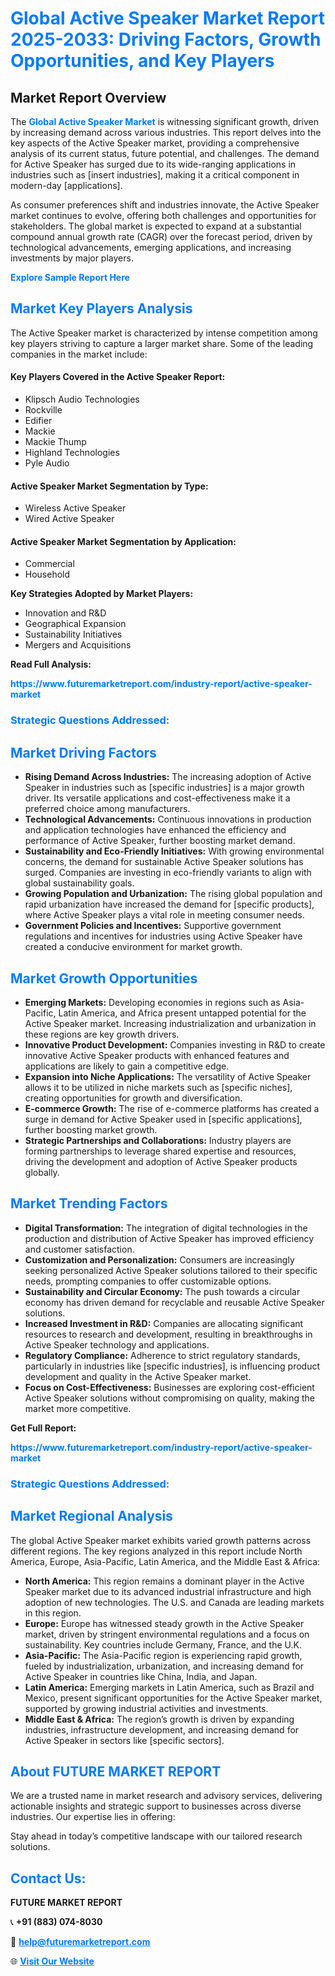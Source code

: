 <h1 style="color: #007BFF;">Global Active Speaker Market Report 2025-2033: Driving Factors, Growth Opportunities, and Key Players</h1>

<section id="overview">
<h2>Market Report Overview</h2>
<p>The <a href="https://www.futuremarketreport.com/industry-report/active-speaker-market" style="color: #007BFF; text-decoration: none;"><strong>Global Active Speaker Market</strong></a> is witnessing significant growth, driven by increasing demand across various industries. This report delves into the key aspects of the Active Speaker market, providing a comprehensive analysis of its current status, future potential, and challenges. The demand for Active Speaker has surged due to its wide-ranging applications in industries such as [insert industries], making it a critical component in modern-day [applications].</p>
<p>As consumer preferences shift and industries innovate, the Active Speaker market continues to evolve, offering both challenges and opportunities for stakeholders. The global market is expected to expand at a substantial compound annual growth rate (CAGR) over the forecast period, driven by technological advancements, emerging applications, and increasing investments by major players.</p>
</section>

<section id="overview">
<p><a href="https://www.futuremarketreport.com/request-sample/reportId=115603" style="color: #007BFF; text-decoration: none;"><strong>Explore Sample Report Here</strong></a></p>
</section>

<section id="key-players">
<h2 style="color: #007BFF;">Market Key Players Analysis</h2>
<p>The Active Speaker market is characterized by intense competition among key players striving to capture a larger market share. Some of the leading companies in the market include:</p>
<h4>Key Players Covered in the Active Speaker Report:</h4>
<ul><li>Klipsch Audio Technologies</li><li>Rockville</li><li>Edifier</li><li>Mackie</li><li>Mackie Thump</li><li>Highland Technologies</li><li>Pyle Audio</li></ul>
<h4>Active Speaker Market Segmentation by Type:</h4>
<ul><li>Wireless Active Speaker</li><li>Wired Active Speaker</li></ul>

<h4>Active Speaker Market Segmentation by Application:</h4>
<ul><li>Commercial</li><li>Household</li></ul>
<p><strong>Key Strategies Adopted by Market Players:</strong></p>
<ul>
<li>Innovation and R&D</li>
<li>Geographical Expansion</li>
<li>Sustainability Initiatives</li>
<li>Mergers and Acquisitions</li>
</ul>
</section>

<section>
<p><strong>Read Full Analysis: </strong></p><a href="https://www.futuremarketreport.com/industry-report/active-speaker-market" style="color: #007BFF; text-decoration: none;"><strong>https://www.futuremarketreport.com/industry-report/active-speaker-market</strong></a>
<h3 style="color: #007BFF;">Strategic Questions Addressed:</h3>
</section>

<section id="driving-factors">
<h2 style="color: #007BFF;">Market Driving Factors</h2>
<ul>
<li><strong>Rising Demand Across Industries:</strong> The increasing adoption of Active Speaker in industries such as [specific industries] is a major growth driver. Its versatile applications and cost-effectiveness make it a preferred choice among manufacturers.</li>
<li><strong>Technological Advancements:</strong> Continuous innovations in production and application technologies have enhanced the efficiency and performance of Active Speaker, further boosting market demand.</li>
<li><strong>Sustainability and Eco-Friendly Initiatives:</strong> With growing environmental concerns, the demand for sustainable Active Speaker solutions has surged. Companies are investing in eco-friendly variants to align with global sustainability goals.</li>
<li><strong>Growing Population and Urbanization:</strong> The rising global population and rapid urbanization have increased the demand for [specific products], where Active Speaker plays a vital role in meeting consumer needs.</li>
<li><strong>Government Policies and Incentives:</strong> Supportive government regulations and incentives for industries using Active Speaker have created a conducive environment for market growth.</li>
</ul>
</section>

<section id="growth-opportunities">
<h2 style="color: #007BFF;">Market Growth Opportunities</h2>
<ul>
<li><strong>Emerging Markets:</strong> Developing economies in regions such as Asia-Pacific, Latin America, and Africa present untapped potential for the Active Speaker market. Increasing industrialization and urbanization in these regions are key growth drivers.</li>
<li><strong>Innovative Product Development:</strong> Companies investing in R&D to create innovative Active Speaker products with enhanced features and applications are likely to gain a competitive edge.</li>
<li><strong>Expansion into Niche Applications:</strong> The versatility of Active Speaker allows it to be utilized in niche markets such as [specific niches], creating opportunities for growth and diversification.</li>
<li><strong>E-commerce Growth:</strong> The rise of e-commerce platforms has created a surge in demand for Active Speaker used in [specific applications], further boosting market growth.</li>
<li><strong>Strategic Partnerships and Collaborations:</strong> Industry players are forming partnerships to leverage shared expertise and resources, driving the development and adoption of Active Speaker products globally.</li>
</ul>
</section>

<section id="trending-factors">
<h2 style="color: #007BFF;">Market Trending Factors</h2>
<ul>
<li><strong>Digital Transformation:</strong> The integration of digital technologies in the production and distribution of Active Speaker has improved efficiency and customer satisfaction.</li>
<li><strong>Customization and Personalization:</strong> Consumers are increasingly seeking personalized Active Speaker solutions tailored to their specific needs, prompting companies to offer customizable options.</li>
<li><strong>Sustainability and Circular Economy:</strong> The push towards a circular economy has driven demand for recyclable and reusable Active Speaker solutions.</li>
<li><strong>Increased Investment in R&D:</strong> Companies are allocating significant resources to research and development, resulting in breakthroughs in Active Speaker technology and applications.</li>
<li><strong>Regulatory Compliance:</strong> Adherence to strict regulatory standards, particularly in industries like [specific industries], is influencing product development and quality in the Active Speaker market.</li>
<li><strong>Focus on Cost-Effectiveness:</strong> Businesses are exploring cost-efficient Active Speaker solutions without compromising on quality, making the market more competitive.</li>
</ul>
</section>

<section>
<p><strong>Get Full Report: </strong></p><a href="https://www.futuremarketreport.com/industry-report/active-speaker-market" style="color: #007BFF; text-decoration: none;"><strong>https://www.futuremarketreport.com/industry-report/active-speaker-market</strong></a>
<h3 style="color: #007BFF;">Strategic Questions Addressed:</h3>
</section>


<section id="regional-analysis">
<h2 style="color: #007BFF;">Market Regional Analysis</h2>
<p>The global Active Speaker market exhibits varied growth patterns across different regions. The key regions analyzed in this report include North America, Europe, Asia-Pacific, Latin America, and the Middle East & Africa:</p>
<ul>
<li><strong>North America:</strong> This region remains a dominant player in the Active Speaker market due to its advanced industrial infrastructure and high adoption of new technologies. The U.S. and Canada are leading markets in this region.</li>
<li><strong>Europe:</strong> Europe has witnessed steady growth in the Active Speaker market, driven by stringent environmental regulations and a focus on sustainability. Key countries include Germany, France, and the U.K.</li>
<li><strong>Asia-Pacific:</strong> The Asia-Pacific region is experiencing rapid growth, fueled by industrialization, urbanization, and increasing demand for Active Speaker in countries like China, India, and Japan.</li>
<li><strong>Latin America:</strong> Emerging markets in Latin America, such as Brazil and Mexico, present significant opportunities for the Active Speaker market, supported by growing industrial activities and investments.</li>
<li><strong>Middle East & Africa:</strong> The region’s growth is driven by expanding industries, infrastructure development, and increasing demand for Active Speaker in sectors like [specific sectors].</li>
</ul>
</section>

<footer>
<h2 style="color: #007BFF;">About FUTURE MARKET REPORT</h2>
<p>We are a trusted name in market research and advisory services, delivering actionable insights and strategic support to businesses across diverse industries. Our expertise lies in offering:</p>

<p>Stay ahead in today’s competitive landscape with our tailored research solutions.</p>

<h2 style="color: #007BFF;">Contact Us:</h2>
<p><strong>FUTURE MARKET REPORT</strong></p>
<p>📞 <strong>+91 (883) 074-8030</strong></p>
<p>📧 <strong><a href="mailto:help@futuremarketreport.com" style="color: #007BFF;">help@futuremarketreport.com</a></strong></p>
<p>🌐 <strong><a href="https://www.futuremarketreport.com/" style="color: #007BFF;">Visit Our Website</a></strong></p>
</footer>